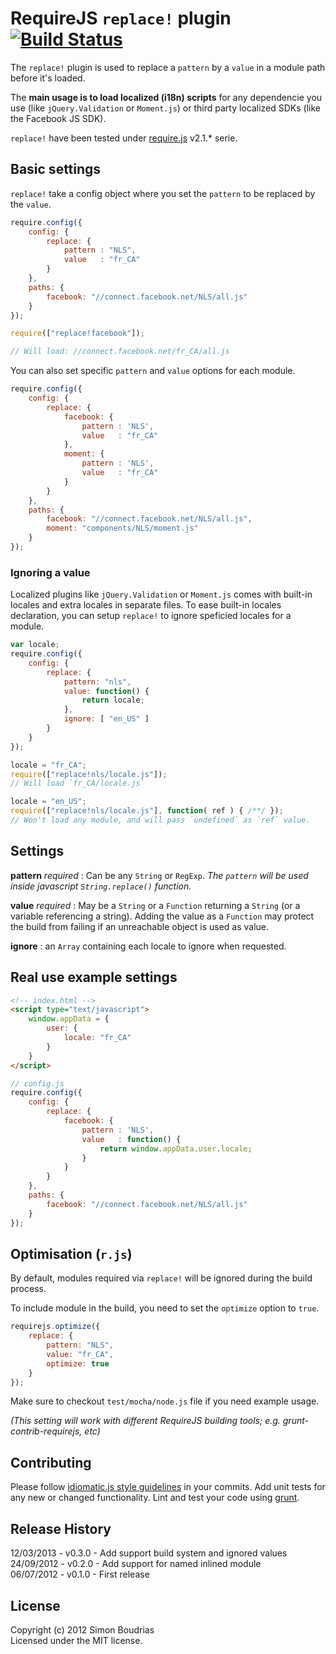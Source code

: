 RequireJS `replace!` plugin [![Build Status](https://secure.travis-ci.org/SBoudrias/require.replace.png)](http://travis-ci.org/SBoudrias/require.replace)
============================================

The `replace!` plugin is used to replace a `pattern` by a `value` in a module path before
it's loaded.

The **main usage is to load localized (i18n) scripts** for any dependencie you use (like `jQuery.Validation` or `Moment.js`) or third party localized SDKs (like the Facebook JS SDK).

`replace!` have been tested under [require.js](https://github.com/jrburke/requirejs) v2.1.* serie.

Basic settings
------------------------------------------
`replace!` take a config object where you set the `pattern` to be replaced by the `value`.

```javascript
require.config({
	config: {
		replace: {
			pattern : "NLS",
			value   : "fr_CA"
		}
	},
	paths: {
		facebook: "//connect.facebook.net/NLS/all.js"
	}
});

require(["replace!facebook"]);

// Will load: //connect.facebook.net/fr_CA/all.js
```

You can also set specific `pattern` and `value` options for each module.

```javascript
require.config({
	config: {
		replace: {
			facebook: {
				pattern : 'NLS',
				value   : "fr_CA"
			},
			moment: {
				pattern : 'NLS',
				value   : "fr_CA"
			}
		}
	},
	paths: {
		facebook: "//connect.facebook.net/NLS/all.js",
		moment: "components/NLS/moment.js"
	}
});
```

### Ignoring a value

Localized plugins like `jQuery.Validation` or `Moment.js` comes with built-in locales and
extra locales in separate files. To ease built-in locales declaration, you can setup
`replace!` to ignore speficied locales for a module.

```Javascript
var locale;
require.config({
	config: {
		replace: {
			pattern: "nls",
			value: function() {
				return locale;
			},
			ignore: [ "en_US" ]
		}
	}
});

locale = "fr_CA";
require(["replace!nls/locale.js"]);
// Will load `fr_CA/locale.js`

locale = "en_US";
require(["replace!nls/locale.js"], function( ref ) { /**/ });
// Won't load any module, and will pass `undefined` as `ref` value.
```


Settings
------------------------------------
**pattern** _required_ : Can be any `String` or `RegExp`. _The `pattern` will be used
inside javascript `String.replace()` function._

**value**   _required_ : May be a `String` or a `Function` returning a `String` (or a
variable referencing a string). Adding the value as a `Function` may protect the build from
failing if an unreachable object is used as value.

**ignore** : an `Array` containing each locale to ignore when requested.


Real use example settings
------------------------------------

```html
<!-- index.html -->
<script type="text/javascript">
	window.appData = {
		user: {
			locale: "fr_CA"
		}
	}
</script>
```

```javascript
// config.js
require.config({
	config: {
		replace: {
			facebook: {
				pattern : 'NLS',
				value   : function() {
					return window.appData.user.locale;
				}
			}
		}
	},
	paths: {
		facebook: "//connect.facebook.net/NLS/all.js"
	}
});
```


Optimisation (`r.js`)
------------------------------------

By default, modules required via `replace!` will be ignored during the build process.

To include module in the build, you need to set the `optimize` option to `true`.

```javascript
requirejs.optimize({
	replace: {
		pattern: "NLS",
		value: "fr_CA",
		optimize: true
	}
});
```

Make sure to checkout `test/mocha/node.js` file if you need example usage.

_(This setting will work with different RequireJS building tools; e.g. grunt-contrib-requirejs, etc)_


Contributing
------------------------------------
Please follow [idiomatic.js style guidelines](https://github.com/rwldrn/idiomatic.js/) in
your commits. Add unit tests for any new or changed functionality. Lint and test your code
using [grunt](https://github.com/cowboy/grunt).


Release History
------------------------------------
12/03/2013 - v0.3.0 - Add support build system and ignored values    
24/09/2012 - v0.2.0 - Add support for named inlined module  
06/07/2012 - v0.1.0 - First release  


License
------------------------------------
Copyright (c) 2012 Simon Boudrias  
Licensed under the MIT license.
